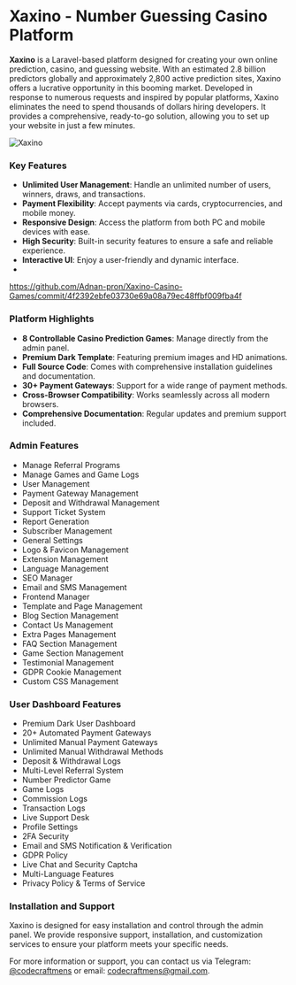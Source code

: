 # Xaxino - Number Guessing Casino Platform

**Xaxino** is a Laravel-based platform designed for creating your own online prediction, casino, and guessing website. With an estimated 2.8 billion predictors globally and approximately 2,800 active prediction sites, Xaxino offers a lucrative opportunity in this booming market. Developed in response to numerous requests and inspired by popular platforms, Xaxino eliminates the need to spend thousands of dollars hiring developers. It provides a comprehensive, ready-to-go solution, allowing you to set up your website in just a few minutes.

![Xaxino](68747470733a2f2f7363726970742e76697365726c61622e636f6d2f786178696e6f2f65787472612f6465736372697074696f6e5f696d61676532332e706e67.png)

### Key Features
- **Unlimited User Management**: Handle an unlimited number of users, winners, draws, and transactions.
- **Payment Flexibility**: Accept payments via cards, cryptocurrencies, and mobile money.
- **Responsive Design**: Access the platform from both PC and mobile devices with ease.
- **High Security**: Built-in security features to ensure a safe and reliable experience.
- **Interactive UI**: Enjoy a user-friendly and dynamic interface.
- 
https://github.com/Adnan-pron/Xaxino-Casino-Games/commit/4f2392ebfe03730e69a08a79ec48ffbf009fba4f

### Platform Highlights
- **8 Controllable Casino Prediction Games**: Manage directly from the admin panel.
- **Premium Dark Template**: Featuring premium images and HD animations.
- **Full Source Code**: Comes with comprehensive installation guidelines and documentation.
- **30+ Payment Gateways**: Support for a wide range of payment methods.
- **Cross-Browser Compatibility**: Works seamlessly across all modern browsers.
- **Comprehensive Documentation**: Regular updates and premium support included.

### Admin Features
- Manage Referral Programs
- Manage Games and Game Logs
- User Management
- Payment Gateway Management
- Deposit and Withdrawal Management
- Support Ticket System
- Report Generation
- Subscriber Management
- General Settings
- Logo & Favicon Management
- Extension Management
- Language Management
- SEO Manager
- Email and SMS Management
- Frontend Manager
- Template and Page Management
- Blog Section Management
- Contact Us Management
- Extra Pages Management
- FAQ Section Management
- Game Section Management
- Testimonial Management
- GDPR Cookie Management
- Custom CSS Management

### User Dashboard Features
- Premium Dark User Dashboard
- 20+ Automated Payment Gateways
- Unlimited Manual Payment Gateways
- Unlimited Manual Withdrawal Methods
- Deposit & Withdrawal Logs
- Multi-Level Referral System
- Number Predictor Game
- Game Logs
- Commission Logs
- Transaction Logs
- Live Support Desk
- Profile Settings
- 2FA Security
- Email and SMS Notification & Verification
- GDPR Policy
- Live Chat and Security Captcha
- Multi-Language Features
- Privacy Policy & Terms of Service

### Installation and Support
Xaxino is designed for easy installation and control through the admin panel. We provide responsive support, installation, and customization services to ensure your platform meets your specific needs.

For more information or support, you can contact us via Telegram: [@codecraftmens](https://t.me/codecraftmens) or email: [codecraftmens@gmail.com](mailto:codecraftmens@gmail.com).

